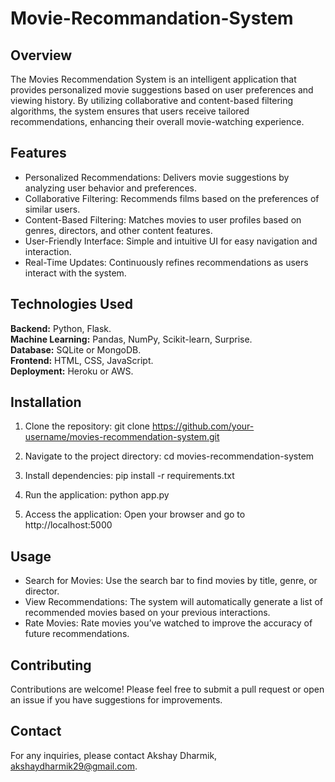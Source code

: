 # Movie-Recommandation-System
## Overview
The Movies Recommendation System is an intelligent application that provides personalized movie suggestions based on user preferences and viewing history. By utilizing collaborative and content-based filtering algorithms, the system ensures that users receive tailored recommendations, enhancing their overall movie-watching experience.

## Features
- Personalized Recommendations: Delivers movie suggestions by analyzing user behavior and preferences.
- Collaborative Filtering: Recommends films based on the preferences of similar users.
- Content-Based Filtering: Matches movies to user profiles based on genres, directors, and other content features.
- User-Friendly Interface: Simple and intuitive UI for easy navigation and interaction.
- Real-Time Updates: Continuously refines recommendations as users interact with the system.
  
## Technologies Used
**Backend:** Python, Flask.<br>
**Machine Learning:** Pandas, NumPy, Scikit-learn, Surprise.<br>
**Database:** SQLite or MongoDB.<br>
**Frontend:** HTML, CSS, JavaScript.<br>
**Deployment:** Heroku or AWS.

## Installation
1. Clone the repository:
git clone https://github.com/your-username/movies-recommendation-system.git

2. Navigate to the project directory:
cd movies-recommendation-system

3. Install dependencies:
pip install -r requirements.txt

4. Run the application:
python app.py

5. Access the application:
Open your browser and go to http://localhost:5000

## Usage
- Search for Movies: Use the search bar to find movies by title, genre, or director.
- View Recommendations: The system will automatically generate a list of recommended movies based on your previous interactions.
- Rate Movies: Rate movies you’ve watched to improve the accuracy of future recommendations.

## Contributing
Contributions are welcome! Please feel free to submit a pull request or open an issue if you have suggestions for improvements.

## Contact
For any inquiries, please contact Akshay Dharmik, akshaydharmik29@gmail.com.
